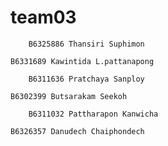 # team03
```
    B6325886 Thansiri Suphimon
```
    B6331689 Kawintida L.pattanapong
```
    B6311636 Pratchaya Sanploy
```
    B6302399 Butsarakam Seekoh
```
    B6311032 Pattharapon Kanwicha
```
    B6326357 Danudech Chaiphondech 